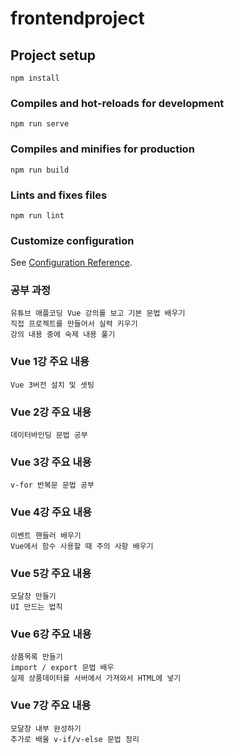 # frontendproject

## Project setup
```
npm install
```

### Compiles and hot-reloads for development
```
npm run serve
```

### Compiles and minifies for production
```
npm run build
```

### Lints and fixes files
```
npm run lint
```

### Customize configuration
See [Configuration Reference](https://cli.vuejs.org/config/).

### 공부 과정
```
유튜브 애플코딩 Vue 강의를 보고 기본 문법 배우기
직접 프로젝트를 만들어서 실력 키우기
강의 내용 중에 숙제 내용 풀기
```
### Vue 1강 주요 내용
```
Vue 3버전 설치 및 셋팅
```
### Vue 2강 주요 내용
```
데이터바인딩 문법 공부
```
### Vue 3강 주요 내용
```
v-for 반복문 문법 공부
```
### Vue 4강 주요 내용
```
이벤트 핸들러 배우기
Vue에서 함수 사용할 때 주의 사항 배우기
```
### Vue 5강 주요 내용
```
모달창 만들기
UI 만드는 법칙
```
### Vue 6강 주요 내용
```
상품목록 만들기
import / export 문법 배우
실제 상품데이터를 서버에서 가져와서 HTML에 넣기
```
### Vue 7강 주요 내용
```
모달창 내부 완성하기
추가로 배울 v-if/v-else 문법 정리 
```